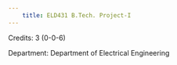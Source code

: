 ```yaml
---
    title: ELD431 B.Tech. Project-I
---
```

Credits: 3 (0-0-6)

Department: Department of Electrical Engineering

